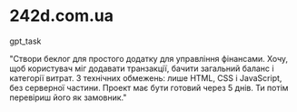 # 242d.com.ua
gpt_task

"Створи беклог для простого додатку для управління фінансами. Хочу, щоб користувач міг додавати транзакції, бачити загальний баланс і категорії витрат. З технічних обмежень: лише HTML, CSS і JavaScript, без серверної частини. Проект має бути готовий через 5 днів. Ти потім перевіриш його як замовник."